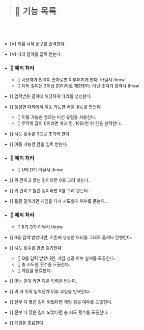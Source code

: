 > # 🚀 기능 목록

<br><br>

> ###

- [V] 게임 시작 문구를 출력한다.
- [V] 다리 길이를 입력 받는다.

- ### 🚨 예외 처리

  - [] 사용자가 입력이 숫자로만 이루어지게 한다. 아닐시 throw
  - [] 다리 길이는 3이상 20이하로 제한한다. 아닌 숫자가 입력시 throw

- [] 입력받은 길이에 해당하게 다리를 생성한다.
- [] 생성한 다리에서 이동 가능한 배열 경로를 만든다.
  - [] 이동 가능한 경로는 미션 유틸을 사용한다.
  - [] 무작위 값이 0이라면 아래 칸, 1이라면 위 칸을 선택한다.
- [] 시도 횟수를 0으로 초기화 한다.
- [] 이동 가능할 칸을 입력 받는다.
- ### 🚨 예외 처리
  - [] U와 D가 아닐시 throw
- [] 위 칸이고 맞는 길이라면 O를 그려 넣는다.
- [] 위 칸이고 틀린 길이라면 X를 그려 넣는다.

- [] 틀린 길이라면 게임을 다시 시도할지 여부를 묻는다.
- ### 🚨 예외 처리
  - [] R과 Q가 아닐시 throw
- [] R을 입력 받았다면, 기존에 생성한 다리를 그대로 옮겨다 진행한다.
- [] 시도 횟수를 한번 증가한다.

  - [] Q를 입력 받았다면, 게임 성공 여부 실패를 도출한다.
  - [] 총 시도한 횟수를 도출한다.
  - [] 게임을 종료한다.

- [] 맞는 길이 라면 다음 입력을 받는다.
- [] 이 때 위의 입력단계 이후 과정을 반복한다.
- [] 전부 다 맞은 길이 되었다면 게임 성공 여부를 도출한다.
- [] 전부 다 맞은 길이 되었다면 총 시도 횟수를 도출한다.
- [] 게임을 종료한다.
